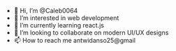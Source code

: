 - 👋 Hi, I’m @Caleb0064
- 👀 I’m interested in web development
- 🌱 I’m currently learning react.js
- 💞️ I’m looking to collaborate on modern UI/UX designs 
- 📫 How to reach me antwidanso25@gmail

<!---
Caleb0064/Caleb0064 is a ✨ special ✨ repository because its `README.md` (this file) appears on your GitHub profile.
You can click the Preview link to take a look at your changes.
--->

